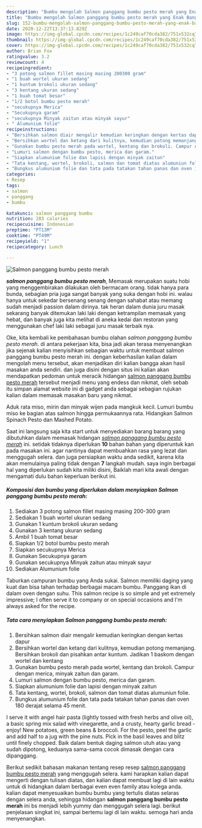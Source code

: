 ```yaml
---
description: "Bumbu mengolah Salmon panggang bumbu pesto merah yang Enak Banget"
title: "Bumbu mengolah Salmon panggang bumbu pesto merah yang Enak Banget"
slug: 152-bumbu-mengolah-salmon-panggang-bumbu-pesto-merah-yang-enak-banget
date: 2020-12-22T13:37:13.829Z
image: https://img-global.cpcdn.com/recipes/1c249caf70cda382/751x532cq70/salmon-panggang-bumbu-pesto-merah-foto-resep-utama.jpg
thumbnail: https://img-global.cpcdn.com/recipes/1c249caf70cda382/751x532cq70/salmon-panggang-bumbu-pesto-merah-foto-resep-utama.jpg
cover: https://img-global.cpcdn.com/recipes/1c249caf70cda382/751x532cq70/salmon-panggang-bumbu-pesto-merah-foto-resep-utama.jpg
author: Brian Fox
ratingvalue: 3.2
reviewcount: 4
recipeingredient:
- "3 potong salmon fillet masing masing 200300 gram"
- "1 buah wortel ukuran sedang"
- "1 kuntum brokoli ukuran sedang"
- "3 kentang ukuran sedang"
- "1 buah tomat besar"
- "1/2 botol bumbu pesto merah"
- "secukupnya Merica"
- "Secukupnya garam"
- "secukupnya Minyak zaitun atau minyak sayur"
- " Alumunium folie"
recipeinstructions:
- "Bersihkan salmon diair mengalir kemudian keringkan dengan kertas dapur"
- "Bersihkan wortel dan ketang dari kulitnya, kemudian potong memanjang. Bersihkan brokoli dan pisahkan antar kuntum. Jadikan 1 baskom dengan wortel dan kentang"
- "Gunakan bumbu pesto merah pada wortel, kentang dan brokoli. Campur dengan merica, minyak zaitun dan garam."
- "Lumuri salmon dengan bumbu pesto, merica dan garam."
- "Siapkan alumunium folie dan lapisi dengan minyak zaitun"
- "Tata kentang, wortel, brokoli, salmon dan tomat diatas alumuniun folie."
- "Bungkus alumunium folie dan tata pada tatakan tahan panas dan oven 180 derajat selama 45 menit."
categories:
- Resep
tags:
- salmon
- panggang
- bumbu

katakunci: salmon panggang bumbu 
nutrition: 283 calories
recipecuisine: Indonesian
preptime: "PT13M"
cooktime: "PT49M"
recipeyield: "1"
recipecategory: Lunch

---
```



![Salmon panggang bumbu pesto merah](https://img-global.cpcdn.com/recipes/1c249caf70cda382/751x532cq70/salmon-panggang-bumbu-pesto-merah-foto-resep-utama.jpg)

<b><i>salmon panggang bumbu pesto merah</i></b>, Memasak merupakan suatu hobi yang menggembirakan dilakukan oleh bermacam orang. tidak hanya para bunda, sebagian pria juga sangat banyak yang suka dengan hobi ini. walau hanya untuk sekedar bersenang senang dengan sahabat atau memang sudah menjadi passion dalam dirinya. tak heran dalam dunia juru masak sekarang banyak ditemukan laki laki dengan ketrampilan memasak yang hebat, dan banyak juga kita melihat di aneka kedai dan restoran yang menggunakan chef laki laki sebagai juru masak terbaik nya.

Oke, kita kembali ke pembahasan bumbu olahan <i>salmon panggang bumbu pesto merah</i>. di antara pekerjaan kita, bisa jadi akan terasa menyenangkan jika sejenak kalian menyisihkan sebagian waktu untuk membuat salmon panggang bumbu pesto merah ini. dengan keberhasilan kalian dalam mengolah menu tersebut, akan menjadikan diri kalian bangga akan hasil masakan anda sendiri. dan juga disini dengan situs ini kalian akan mendapatkan pedoman untuk meracik hidangan <u>salmon panggang bumbu pesto merah</u> tersebut menjadi menu yang endess dan nikmat, oleh sebab itu simpan alamat website ini di gadget anda sebagai sebagian rujukan kalian dalam memasak masakan baru yang nikmat.

Aduk rata miso, mirin dan minyak wijen pada mangkuk kecil. Lumuri bumbu miso ke bagian atas salmon hingga permukaannya rata. Hidangkan Salmon Spinach Pesto dan Mashed Potato.


Saat ini langsung saja kita start untuk menyediakan barang barang yang dibutuhkan dalam memasak hidangan <u><i>salmon panggang bumbu pesto merah</i></u> ini. setidak tidaknya diperlukan <b>10</b> bahan bahan yang diperuntuk kan pada masakan ini. agar nantinya dapat membuahkan rasa yang lezat dan menggugah selera. dan juga persiapkan waktu anda sedikit, karena kita akan memulainya paling tidak dengan <b>7</b> langkah mudah. saya ingin berbagai hal yang diperlukan sudah kita miliki disini, Baiklah mari kita awali dengan mengamati dulu bahan keperluan berikut ini.

<!--inarticleads1-->

##### Komposisi dan bumbu yang diperlukan dalam menyiapkan Salmon panggang bumbu pesto merah:

1. Sediakan 3 potong salmon fillet masing masing 200-300 gram
1. Sediakan 1 buah wortel ukuran sedang
1. Gunakan 1 kuntum brokoli ukuran sedang
1. Gunakan 3 kentang ukuran sedang
1. Ambil 1 buah tomat besar
1. Siapkan 1/2 botol bumbu pesto merah
1. Siapkan secukupnya Merica
1. Gunakan Secukupnya garam
1. Gunakan secukupnya Minyak zaitun atau minyak sayur
1. Sediakan  Alumunium folie


Taburkan campuran bumbu yang Anda sukai. Salmon memiliki daging yang kuat dan bisa tahan terhadap berbagai macam bumbu. Panggang ikan di dalam oven dengan suhu. This salmon recipe is so simple and yet extremely impressive; I often serve it to company or on special occasions and I&#39;m always asked for the recipe. 

<!--inarticleads2-->

##### Tata cara menyiapkan Salmon panggang bumbu pesto merah:

1. Bersihkan salmon diair mengalir kemudian keringkan dengan kertas dapur
1. Bersihkan wortel dan ketang dari kulitnya, kemudian potong memanjang. Bersihkan brokoli dan pisahkan antar kuntum. Jadikan 1 baskom dengan wortel dan kentang
1. Gunakan bumbu pesto merah pada wortel, kentang dan brokoli. Campur dengan merica, minyak zaitun dan garam.
1. Lumuri salmon dengan bumbu pesto, merica dan garam.
1. Siapkan alumunium folie dan lapisi dengan minyak zaitun
1. Tata kentang, wortel, brokoli, salmon dan tomat diatas alumuniun folie.
1. Bungkus alumunium folie dan tata pada tatakan tahan panas dan oven 180 derajat selama 45 menit.


I serve it with angel hair pasta (lightly tossed with fresh herbs and olive oil), a basic spring mix salad with vinegarette, and a crusty, hearty garlic bread - enjoy! New potatoes, green beans &amp; broccoli. For the pesto, peel the garlic and add half to a jug with the pine nuts. Pick in the basil leaves and blitz until finely chopped. Baik dalam bentuk daging salmon utuh atau yang sudah dipotong, keduanya sama-sama cocok dimasak dengan cara dipanggang. 

Berikut sedikit bahasan makanan tentang resep resep <u>salmon panggang bumbu pesto merah</u> yang menggugah selera. kami harapkan kalian dapat mengerti dengan tulisan diatas, dan kalian dapat membuat lagi di lain waktu untuk di hidangkan dalam berbagai even even family atau kolega anda. kalian dapat menyesuaikan bumbu bumbu yang tertulis diatas selaras dengan selera anda, sehingga hidangan <b>salmon panggang bumbu pesto merah</b> ini bs menjadi lebih yummy dan menggugah selera lagi. berikut penjelasan singkat ini, sampai bertemu lagi di lain waktu. semoga hari anda menyenangkan.
